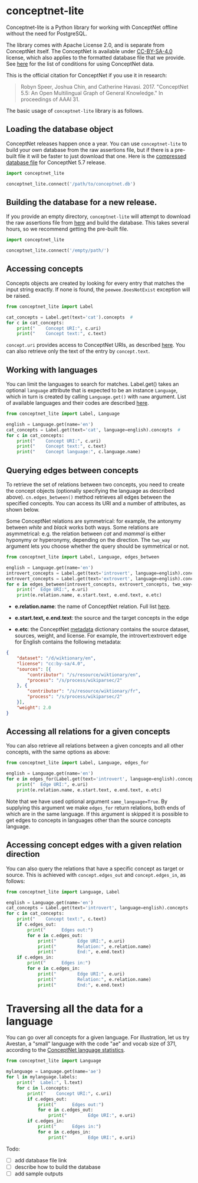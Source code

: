 # conceptnet-lite

Conceptnet-lite is a Python library for working with ConceptNet offline without the need for PostgreSQL.

The library comes with Apache License 2.0, and is separate from ConceptNet itself. The ConceptNet is available under [CC-BY-SA-4.0](https://creativecommons.org/licenses/by-sa/4.0/) license, which also applies to the formatted database file that we provide. See [here](https://github.com/commonsense/conceptnet5/wiki/Copying-and-sharing-ConceptNet) for the list of conditions for using ConceptNet data.

This is the official citation for ConceptNet if you use it in research:

> Robyn Speer, Joshua Chin, and Catherine Havasi. 2017. "ConceptNet 5.5: An Open Multilingual Graph of General Knowledge." In proceedings of AAAI 31.

The basic usage of `conceptnet-lite` library is as follows.

## Loading the database object

ConceptNet releases happen once a year. You can use `conceptnet-lite` to build your own database from the raw assertions file, but if there is a pre-built file it will be faster to just download that one. Here is the [compressed database file](todo) for ConceptNet 5.7 release.

```python
import conceptnet_lite

conceptnet_lite.connect('/path/to/conceptnet.db')
```

## Building the database for a new release.

If you provide an empty directory, `conceptnet-lite` will attempt to download the raw assertions file from [here](https://github.com/commonsense/conceptnet5/wiki/Downloads) and build the database. This takes several hours, so we recommend getting the pre-built file.

```python
import conceptnet_lite

conceptnet_lite.connect('/empty/path/')
```

## Accessing concepts

Concepts objects are created by looking for every entry that matches the input string exactly.
If none is found, the `peewee.DoesNotExist` exception will be raised.

```python
from conceptnet_lite import Label

cat_concepts = Label.get(text='cat').concepts  #
for c in cat_concepts:
    print("    Concept URI:", c.uri)
    print("    Concept text:", c.text)
```

`concept.uri` provides access to ConceptNet URIs, as described [here](https://github.com/commonsense/conceptnet5/wiki/URI-hierarchy). You can also retrieve only the text of the entry by `concept.text`.

## Working with languages

You can limit the languages to search for matches. Label.get() takes an optional `language` attribute that is expected to be an instance `Language`, which in turn is created by calling `Language.get()` with `name` argument.
List of available languages and their codes are described [here](https://github.com/commonsense/conceptnet5/wiki/Languages).

```python
from conceptnet_lite import Label, Language

english = Language.get(name='en')
cat_concepts = Label.get(text='cat', language=english).concepts  #
for c in cat_concepts:
    print("    Concept URI:", c.uri)
    print("    Concept text:", c.text)
    print("    Concept language:", c.language.name)
```

## Querying edges between concepts

To retrieve the set of relations between two concepts, you need to create the concept objects (optionally specifying the language as described above). `cn.edges_between()` method retrieves all edges between the specified concepts. You can access its URI and a number of attributes, as shown below.

Some ConceptNet relations are symmetrical: for example, the antonymy between *white* and *black* works both ways. Some relations are asymmetrical: e.g. the relation between *cat* and *mammal* is either hyponymy or hyperonymy, depending on the direction. The `two_way` argument lets you choose whether the query should be symmetrical or not.

```python
from conceptnet_lite import Label, Language, edges_between

english = Language.get(name='en')
introvert_concepts = Label.get(text='introvert', language=english).concepts
extrovert_concepts = Label.get(text='extrovert', language=english).concepts
for e in edges_between(introvert_concepts, extrovert_concepts, two_way=False):
    print("  Edge URI:", e.uri)
    print(e.relation.name, e.start.text, e.end.text, e.etc)
```
* **e.relation.name**: the name of ConceptNet relation. Full list [here](https://github.com/commonsense/conceptnet5/wiki/Relations).

* **e.start.text, e.end.text**: the source and the target concepts in the edge

* **e.etc**: the ConceptNet [metadata](https://github.com/commonsense/conceptnet5/wiki/Edges) dictionary contains the source dataset, sources, weight, and license. For example, the introvert:extrovert edge for English contains the following metadata:

```json
{
	"dataset": "/d/wiktionary/en",
	"license": "cc:by-sa/4.0",
	"sources": [{
		"contributor": "/s/resource/wiktionary/en",
		"process": "/s/process/wikiparsec/2"
	}, {
		"contributor": "/s/resource/wiktionary/fr",
		"process": "/s/process/wikiparsec/2"
	}],
	"weight": 2.0
}
```

## Accessing all relations for a given concepts

You can also retrieve all relations between a given concepts and all other concepts, with the same options as above:

```python
from conceptnet_lite import Label, Language, edges_for

english = Language.get(name='en')
for e in edges_for(Label.get(text='introvert', language=english).concepts, same_language=True):
    print("  Edge URI:", e.uri)
    print(e.relation.name, e.start.text, e.end.text, e.etc)
```

Note that we have used optional argument `same_language=True`. By supplying this argument we make `edges_for` return
relations, both ends of which are in the same language. If this argument is skipped it is possible to get edges to
concepts in languages other than the source concepts language.

## Accessing concept edges with a given relation direction

You can also query the relations that have a specific concept as target or source. This is achieved with `concept.edges_out` and `concept.edges_in`, as follows:

```python
from conceptnet_lite import Language, Label

english = Language.get(name='en')
cat_concepts = Label.get(text='introvert', language=english).concepts  #
for c in cat_concepts:
    print("    Concept text:", c.text)
    if c.edges_out:
        print("      Edges out:")
        for e in c.edges_out:
            print("        Edge URI:", e.uri)
            print("        Relation:", e.relation.name)
            print("        End:", e.end.text)
    if c.edges_in:
        print("      Edges in:")
        for e in c.edges_in:
            print("        Edge URI:", e.uri)
            print("        Relation:", e.relation.name)
            print("        End:", e.end.text)
```


# Traversing all the data for a language

You can go over all concepts for a given language. For illustration, let us try Avestan, a "small" language with the code "ae" and vocab size of 371, according to the [ConceptNet language statistics](https://github.com/commonsense/conceptnet5/wiki/Languages).

```python
from conceptnet_lite import Language

mylanguage = Language.get(name='ae')
for l in mylanguage.labels:
    print("  Label:", l.text)
    for c in l.concepts:
        print("    Concept URI:", c.uri)
        if c.edges_out:
            print("      Edges out:")
            for e in c.edges_out:
                print("        Edge URI:", e.uri)
        if c.edges_in:
            print("      Edges in:")
            for e in c.edges_in:
                print("        Edge URI:", e.uri)
```

Todo:

- [ ] add database file link
- [ ] describe how to build the database
- [ ] add sample outputs
